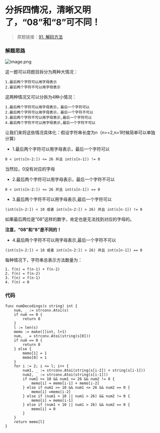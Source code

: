 # 分拆四情况，清晰又明了，“08”和“8”可不同！
> 原题链接：[91. 解码方法](https://leetcode-cn.com/problems/decode-ways/)

### 解题思路
![image.png](https://pic.leetcode-cn.com/8021a9813c37fcc0719bf62988537ed11fb6cdaa81f84fc5a10ae4369771fe5c-image.png)

这一题可以将题目拆分为两种大情况：
```
1.最后两个字符可以用字母表示
2.最后两个字符不可以用字母表示
```
这两种情况又可以分拆为4种小情况：
```
1.最后两个字符可以用字母表示，最后一个字符可以
2.最后两个字符可以用字母表示，最后一个字符不可以
3.最后两个字符不可以用字母表示,最后一个字符可以
4.最后两个字符不可以用字母表示,最后一个字符不可以
```
让我们来将这些情况具体化：假设字符串长度为n（n>=2,n=1时候简单可以单独计算）

* 1.最后两个字符可以用字母表示，最后一个字符可以
```
0 < int(s[n-2:]) <= 26 并且 int(s[n-1]) != 0
```
当然拉，0没有对应的字母
* 2.最后两个字符可以用字母表示，最后一个字符不可以
```
0 < int(s[n-2:]) <= 26 并且 int(s[n-1]) == 0
```
* 3.最后两个字符不可以用字母表示,最后一个字符可以
```
(int(s[n-2:]) < 10 或者 int(s[n-2:]) > 26) 并且 int(s[n-1]) != 0
```
如果最后两位是“08”这样的数字，肯定也是无法找到对应的字母的。

**注意，“08”和“8”是不同的！**

* 4.最后两个字符不可以用字母表示,最后一个字符不可以
```
(int(s[n-2:]) < 10 或者 int(s[n-2:]) > 26) 并且 int(s[n-1]) == 0
```

每种情况下，字符串总表示方法数量为：
```
1. f(n) = f(n-1) + f(n-2)
2. f(n) = f(n-2)
3. f(n) = f(n-1)
4. f(n) = 0
```
### 代码

```golang
func numDecodings(s string) int {
	num, _ := strconv.Atoi(s)
	if num == 0 {
		return 0
	}
	l := len(s)
	memo := make([]int, l+1)
	num, _ = strconv.Atoi(string(s[0]))
	if num == 0 {
		return 0
	} else {
		memo[1] = 1
		memo[0] = 1
	}
	for i := 2; i <= l; i++ {
		num1, _ := strconv.Atoi(string(s[i-2]) + string(s[i-1]))
		num2, _ := strconv.Atoi(string(s[i-1]))
		if num1 >= 10 && num1 <= 26 && num2 != 0 {
			memo[i] = memo[i-1] + memo[i-2]
		} else if num1 >= 10 && num1 <= 26 && num2 == 0 {
			memo[i] =memo[i-2]
		} else if (num1 < 10 || num1 > 26) && num2 != 0 {
			memo[i] = memo[i-1]
		} else if (num1 < 10 || num1 > 26) && num2 == 0 {
			memo[i] = 0
		}
	}
	return memo[l]
}
```